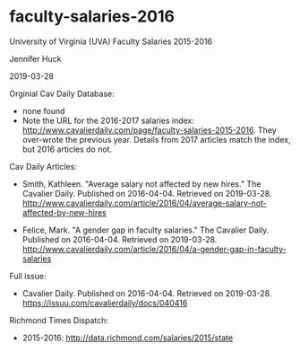 # faculty-salaries-2016
University of Virginia (UVA) Faculty Salaries 2015-2016

Jennifer Huck

2019-03-28

Orginial Cav Daily Database:

* none found
* Note the URL for the 2016-2017 salaries index: http://www.cavalierdaily.com/page/faculty-salaries-2015-2016.  They over-wrote the previous year. Details from 2017 articles match the index, but 2016 articles do not.  

Cav Daily Articles: 

* Smith, Kathleen.  "Average salary not affected by new hires."  The Cavalier Daily. Published on 2016-04-04.  Retrieved on 2019-03-28. http://www.cavalierdaily.com/article/2016/04/average-salary-not-affected-by-new-hires

* Felice, Mark.  "A gender gap in faculty salaries."  The Cavalier Daily. Published on 2016-04-04.  Retrieved on 2019-03-28. http://www.cavalierdaily.com/article/2016/04/a-gender-gap-in-faculty-salaries

Full issue: 

* Cavalier Daily.  Published on 2016-04-04.  Retrieved on 2019-03-28. 
https://issuu.com/cavalierdaily/docs/040416

Richmond Times Dispatch: 
* 2015-2016: http://data.richmond.com/salaries/2015/state
